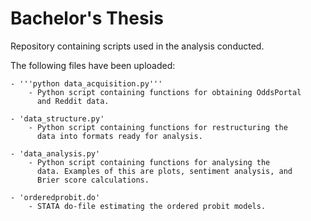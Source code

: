 # Bachelor's Thesis
Repository containing scripts used in the analysis conducted.

The following files have been uploaded:

    - '''python data_acquisition.py'''
        - Python script containing functions for obtaining OddsPortal
          and Reddit data.
    
    - 'data_structure.py'
        - Python script containing functions for restructuring the 
          data into formats ready for analysis.

    - 'data_analysis.py'
        - Python script containing functions for analysing the
          data. Examples of this are plots, sentiment analysis, and
          Brier score calculations.

    - 'orderedprobit.do'
        - STATA do-file estimating the ordered probit models.

